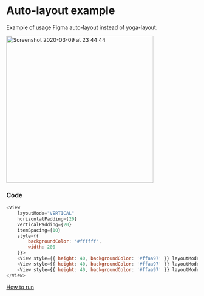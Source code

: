 # Auto-layout example

Example of usage Figma auto-layout instead of yoga-layout.

<img width="387" alt="Screenshot 2020-03-09 at 23 44 44" src="https://user-images.githubusercontent.com/1270648/76255897-05170a80-6260-11ea-977f-193444fb59ba.png">

### Code

```javascript
<View
    layoutMode="VERTICAL"
    horizontalPadding={20}
    verticalPadding={20}
    itemSpacing={10}
    style={{
        backgroundColor: '#ffffff',
        width: 200
    }}>
    <View style={{ height: 40, backgroundColor: '#ffaa97' }} layoutMode="HORIZONTAL" layoutAlign="STRETCH" />
    <View style={{ height: 40, backgroundColor: '#ffaa97' }} layoutMode="HORIZONTAL" layoutAlign="STRETCH" />
    <View style={{ height: 40, backgroundColor: '#ffaa97' }} layoutMode="HORIZONTAL" layoutAlign="STRETCH" />
</View>                                                                                       
```

[How to run](../../contributing.md#running-examples)

